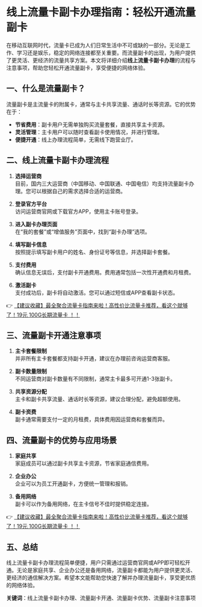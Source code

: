 # 线上流量卡副卡办理指南：轻松开通流量副卡

在移动互联网时代，流量卡已成为人们日常生活中不可或缺的一部分。无论是工作、学习还是娱乐，稳定的网络连接都至关重要。而流量副卡的出现，为用户提供了更灵活、更经济的流量共享方案。本文将详细介绍**线上流量卡副卡办理**的流程与注意事项，帮助您轻松开通流量副卡，享受便捷的网络体验。

## 一、什么是流量副卡？

流量副卡是主流量卡的附属卡，通常与主卡共享流量、通话时长等资源。它的优势在于：
- **节省费用**：副卡用户无需单独购买流量套餐，直接共享主卡资源。
- **灵活管理**：主卡用户可以随时查看副卡使用情况，并进行管理。
- **便捷开通**：线上办理流程简单，无需线下跑营业厅。

## 二、线上流量卡副卡办理流程

1. **选择运营商**  
   目前，国内三大运营商（中国移动、中国联通、中国电信）均支持流量副卡办理。您可以根据自己的需求选择合适的运营商。

2. **登录官方平台**  
   访问运营商官网或下载官方APP，使用主卡账号登录。

3. **进入副卡办理页面**  
   在“我的套餐”或“增值服务”页面中，找到“副卡办理”选项。

4. **填写副卡信息**  
   按照提示填写副卡用户的姓名、身份证号等信息，并选择副卡套餐。

5. **支付费用**  
   确认信息无误后，支付副卡开通费用。费用通常包括一次性开通费和月租费。

6. **激活副卡**  
   支付成功后，副卡将自动激活。您可以通过短信或APP查看副卡状态。

👉 [【建议收藏】最全聚合流量卡指南来啦！高性价比流量卡推荐，看这个就够了！19元 100G长期流量卡 ！！](https://bit.ly/Liuliangka)

## 三、流量副卡开通注意事项

1. **主卡套餐限制**  
   并非所有主卡套餐都支持副卡开通，建议在办理前咨询运营商客服。

2. **副卡数量限制**  
   不同运营商对副卡数量有不同限制，通常主卡最多可开通1-3张副卡。

3. **共享资源分配**  
   主卡和副卡共享流量、通话时长等资源，建议合理分配，避免超额使用。

4. **副卡资费**  
   副卡通常需要支付一定的月租费，具体费用因运营商和套餐而异。

## 四、流量副卡的优势与应用场景

1. **家庭共享**  
   家庭成员可以通过副卡共享主卡资源，节省家庭通信费用。

2. **企业办公**  
   企业可以为员工开通副卡，方便统一管理和报销。

3. **备用网络**  
   副卡可以作为备用网络，在主卡信号不佳时提供稳定连接。

👉 [【建议收藏】最全聚合流量卡指南来啦！高性价比流量卡推荐，看这个就够了！19元 100G长期流量卡 ！！](https://bit.ly/Liuliangka)

## 五、总结

线上流量卡副卡办理流程简单便捷，用户只需通过运营商官网或APP即可轻松开通。无论是家庭共享、企业办公还是备用网络，流量副卡都能为用户提供更灵活、更经济的通信解决方案。希望本文能帮助您快速了解并办理流量副卡，享受更优质的网络体验。

**关键词**：线上流量卡副卡办理、流量副卡开通、流量副卡优势、流量副卡注意事项